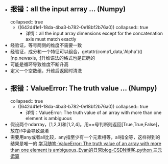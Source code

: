 - ## 报错：all the input array ... (Numpy)
  collapsed:: true
	- ((642d41e1-18da-4ba3-b782-0e18bf2b76a0))
	  collapsed:: true
		- 详情：all the input array dimensions except for the concatenation axis must match exactly
- 经验证，等号两侧的维度不需要一致
- 经验证，成分和一个特征可以组合，getattr(comp1_data,'Alpha')()[np.newaxis, :]升维语法的格式也是正确的
- 可能是循环导致维度不断升高
- 定义一个空数组，升维后返回时清洗
- ## 报错：ValueError: The truth value ... (Numpy)
  collapsed:: true
	- ((642d41e1-18da-4ba3-b782-0e18bf2b76a0))
	  collapsed:: true
		- 详情：ValueError: The truth value of an array with more than one element is ambiguous
- 假设两个ndarray，[1,2,3]和[1,2,4]。用==号判断则返回[True,True,False]，放在if中会导致混淆
- 需要用any或者all比较，any指至少有一个元素相等，all指全等，这样得到的结果是唯一的 [学习随笔-ValueError: The truth value of an array with more than one element is ambiguous_Evan的日常blog-CSDN博客_python 三元运算](https://blog.csdn.net/sinat_33563325/article/details/79868109)